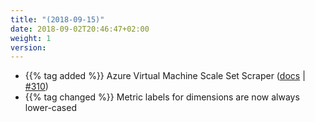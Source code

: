 ```yaml
---
title: "(2018-09-15)"
date: 2018-09-02T20:46:47+02:00
weight: 1
version:
---
```


- {{% tag added %}} Azure Virtual Machine Scale Set Scraper ([docs](https://promitor.io/configuration/v1.x/metrics/virtual-machine-scale-set) | [#310](https://github.com/tomkerkhove/promitor/issues/310))
- {{% tag changed %}} Metric labels for dimensions are now always lower-cased
